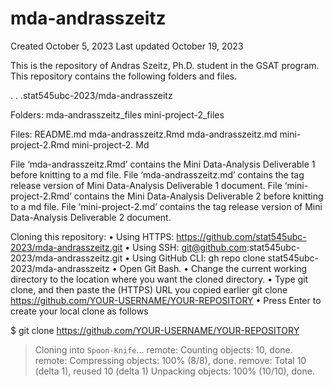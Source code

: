 # mda-andrasszeitz

Created October 5, 2023
Last updated October 19, 2023

This is the repository of Andras Szeitz, Ph.D. student in the GSAT program.
This repository contains the following folders and files.

. . .stat545ubc-2023/mda-andrasszeitz

Folders:
mda-andrasszeitz_files
mini-project-2_files

Files:
README.md
mda-andrasszeitz.Rmd
mda-andrasszeitz.md
mini-project-2.Rmd
mini-project-2. Md


File ‘mda-andrasszeitz.Rmd’ contains the Mini Data-Analysis Deliverable 1 before knitting to a md file.
File ‘mda-andrasszeitz.md’ contains the tag release version of Mini Data-Analysis Deliverable 1 document.
File ‘mini-project-2.Rmd’ contains the Mini Data-Analysis Deliverable 2 before knitting to a md file.
File ‘mini-project-2.md’ contains the tag release version of Mini Data-Analysis Deliverable 2 document.

Cloning this repository:
•	Using HTTPS: https://github.com/stat545ubc-2023/mda-andrasszeitz.git
•	Using SSH: git@github.com:stat545ubc-2023/mda-andrasszeitz.git 
•	Using GitHub CLI: gh repo clone stat545ubc-2023/mda-andrasszeitz 
•	Open Git Bash.
•	Change the current working directory to the location where you want the cloned directory.
•	Type git clone, and then paste the (HTTPS) URL you copied earlier
  git clone https://github.com/YOUR-USERNAME/YOUR-REPOSITORY 
•	Press Enter to create your local clone as follows

$ git clone https://github.com/YOUR-USERNAME/YOUR-REPOSITORY
> Cloning into `Spoon-Knife`...
> remote: Counting objects: 10, done.
> remote: Compressing objects: 100% (8/8), done.
> remove: Total 10 (delta 1), reused 10 (delta 1)
> Unpacking objects: 100% (10/10), done.
